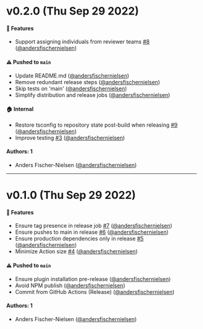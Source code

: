 # v0.2.0 (Thu Sep 29 2022)

#### 🎁 Features

- Support assigning individuals from reviewer teams [#8](https://github.com/pleo-oss/assign-random-codeowners/pull/8) ([@andersfischernielsen](https://github.com/andersfischernielsen))

#### ⚠️ Pushed to `main`

- Update README.md ([@andersfischernielsen](https://github.com/andersfischernielsen))
- Remove redundant release steps ([@andersfischernielsen](https://github.com/andersfischernielsen))
- Skip tests on 'main' ([@andersfischernielsen](https://github.com/andersfischernielsen))
- Simplify distribution and release jobs ([@andersfischernielsen](https://github.com/andersfischernielsen))

#### 🏠 Internal

- Restore tsconfig to repository state post-build when releasing [#9](https://github.com/pleo-oss/assign-random-codeowners/pull/9) ([@andersfischernielsen](https://github.com/andersfischernielsen))
- Improve testing [#3](https://github.com/pleo-oss/assign-random-codeowners/pull/3) ([@andersfischernielsen](https://github.com/andersfischernielsen))

#### Authors: 1

- Anders Fischer-Nielsen ([@andersfischernielsen](https://github.com/andersfischernielsen))

---

# v0.1.0 (Thu Sep 29 2022)

#### 🎁 Features

- Ensure tag presence in release job [#7](https://github.com/pleo-oss/assign-random-codeowners/pull/7) ([@andersfischernielsen](https://github.com/andersfischernielsen))
- Ensure pushes to main in release [#6](https://github.com/pleo-oss/assign-random-codeowners/pull/6) ([@andersfischernielsen](https://github.com/andersfischernielsen))
- Ensure production dependencies only in release [#5](https://github.com/pleo-oss/assign-random-codeowners/pull/5) ([@andersfischernielsen](https://github.com/andersfischernielsen))
- Minimize Action size [#4](https://github.com/pleo-oss/assign-random-codeowners/pull/4) ([@andersfischernielsen](https://github.com/andersfischernielsen))

#### ⚠️ Pushed to `main`

- Ensure plugin installation pre-release ([@andersfischernielsen](https://github.com/andersfischernielsen))
- Avoid NPM publish ([@andersfischernielsen](https://github.com/andersfischernielsen))
- Commit from GitHub Actions (Release) ([@andersfischernielsen](https://github.com/andersfischernielsen))

#### Authors: 1

- Anders Fischer-Nielsen ([@andersfischernielsen](https://github.com/andersfischernielsen))
